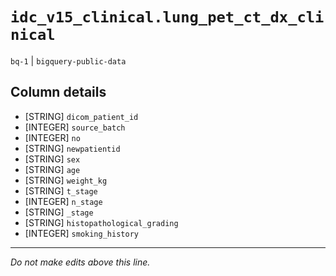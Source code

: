 # `idc_v15_clinical.lung_pet_ct_dx_clinical`
`bq-1` | `bigquery-public-data`

## Column details
* [STRING]    `dicom_patient_id`
* [INTEGER]   `source_batch`
* [INTEGER]   `no`
* [STRING]    `newpatientid`
* [STRING]    `sex`
* [STRING]    `age`
* [STRING]    `weight_kg`
* [STRING]    `t_stage`
* [INTEGER]   `n_stage`
* [STRING]    `_stage`
* [STRING]    `histopathological_grading`
* [INTEGER]   `smoking_history`

-------------------------------------------------------------------------------
*Do not make edits above this line.*

